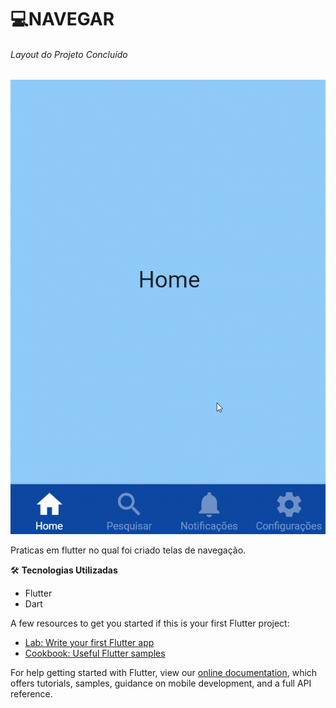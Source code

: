  # :computer:NAVEGAR
  
######  Layout do Projeto Concluído
![Navegação entre telas](https://github.com/Doni-zete/Projetos-flutter/blob/main/app_bottom_navigation_bar/lib/img/navegue_bar.gif)


 Praticas em flutter no qual foi criado telas de navegação.

:hammer_and_wrench: **Tecnologias Utilizadas**
* Flutter
* Dart

A few resources to get you started if this is your first Flutter project:

- [Lab: Write your first Flutter app](https://flutter.dev/docs/get-started/codelab)
- [Cookbook: Useful Flutter samples](https://flutter.dev/docs/cookbook)

For help getting started with Flutter, view our
[online documentation](https://flutter.dev/docs), which offers tutorials,
samples, guidance on mobile development, and a full API reference.




